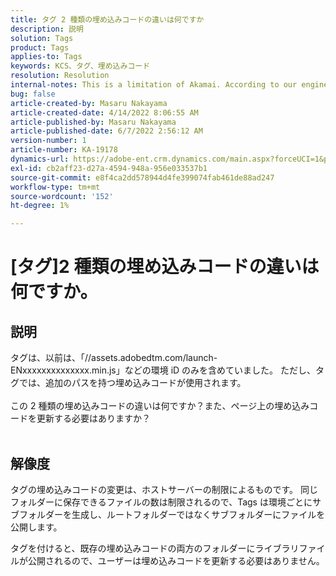 ```yaml
---
title: タグ 2 種類の埋め込みコードの違いは何ですか
description: 説明
solution: Tags
product: Tags
applies-to: Tags
keywords: KCS、タグ、埋め込みコード
resolution: Resolution
internal-notes: This is a limitation of Akamai. According to our engineer.
bug: false
article-created-by: Masaru Nakayama
article-created-date: 4/14/2022 8:06:55 AM
article-published-by: Masaru Nakayama
article-published-date: 6/7/2022 2:56:12 AM
version-number: 1
article-number: KA-19178
dynamics-url: https://adobe-ent.crm.dynamics.com/main.aspx?forceUCI=1&pagetype=entityrecord&etn=knowledgearticle&id=b163e3b7-c9bb-ec11-983f-0022480b43aa
exl-id: cb2aff23-d27a-4594-948a-956e033537b1
source-git-commit: e8f4ca2dd578944d4fe399074fab461de88ad247
workflow-type: tm+mt
source-wordcount: '152'
ht-degree: 1%

---
```


# [タグ]2 種類の埋め込みコードの違いは何ですか。

## 説明

タグは、以前は、「//assets.adobedtm.com/launch-ENxxxxxxxxxxxxxx.min.js」などの環境 iD のみを含めていました。 ただし、タグでは、追加のパスを持つ埋め込みコードが使用されます。 <br><br>この 2 種類の埋め込みコードの違いは何ですか？また、ページ上の埋め込みコードを更新する必要はありますか？
<br> 

## 解像度


タグの埋め込みコードの変更は、ホストサーバーの制限によるものです。 同じフォルダーに保存できるファイルの数は制限されるので、Tags は環境ごとにサブフォルダーを生成し、ルートフォルダーではなくサブフォルダーにファイルを公開します。

タグを付けると、既存の埋め込みコードの両方のフォルダーにライブラリファイルが公開されるので、ユーザーは埋め込みコードを更新する必要はありません。
